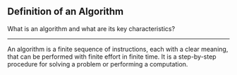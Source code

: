 ## Definition of an Algorithm

What is an algorithm and what are its key characteristics?

---

An algorithm is a finite sequence of instructions, each with a clear meaning, that can be performed with finite effort in finite time. It is a step-by-step procedure for solving a problem or performing a computation.

